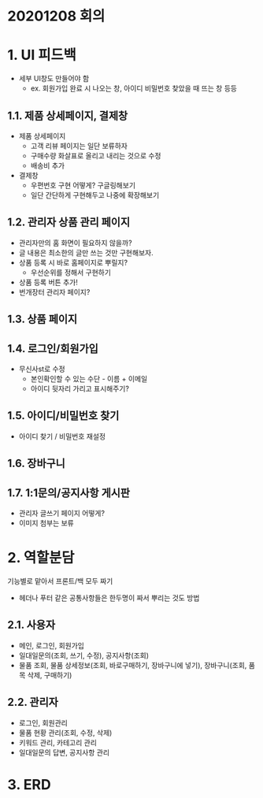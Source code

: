# 20201208 회의
# 1. UI 피드백
- 세부 UI창도 만들어야 함
  - ex. 회원가입 완료 시 나오는 창, 아이디 비밀번호 찾았을 때 뜨는 창 등등

## 1.1. 제품 상세페이지, 결제창
- 제품 상세페이지
  - 고객 리뷰 페이지는 일단 보류하자
  - 구매수량 화살표로 올리고 내리는 것으로 수정
  - 배송비 추가
- 결제창
  - 우편번호 구현 어떻게? 구글링해보기
  - 일단 간단하게 구현해두고 나중에 확장해보기

## 1.2. 관리자 상품 관리 페이지
- 관리자만의 홈 화면이 필요하지 않을까?
- 글 내용은 최소한의 글만 쓰는 것만 구현해보자.
- 상품 등록 시 바로 홈페이지로 뿌릴지?
  - 우선순위를 정해서 구현하기
- 상품 등록 버튼 추가!
- 번개장터 관리자 페이지?

## 1.3. 상품 페이지

## 1.4. 로그인/회원가입
- 무신사st로 수정
  - 본인확인할 수 있는 수단 - 이름 + 이메일
  - 아이디 뒷자리 가리고 표시해주기?

## 1.5. 아이디/비밀번호 찾기
- 아이디 찾기 / 비밀번호 재설정

## 1.6. 장바구니

## 1.7. 1:1문의/공지사항 게시판
- 관리자 글쓰기 페이지 어떻게?
- 이미지 첨부는 보류

# 2. 역할분담
기능별로 맡아서 프론트/백 모두 짜기
- 헤더나 푸터 같은 공통사항들은 한두명이 짜서 뿌리는 것도 방법

## 2.1. 사용자
- 메인, 로그인, 회원가입
- 일대일문의(조회, 쓰기, 수정), 공지사항(조회)
- 물품 조회, 물품 상세정보(조회, 바로구매하기, 장바구니에 넣기), 장바구니(조회, 품목 삭제, 구매하기)

## 2.2. 관리자
- 로그인, 회원관리
- 물품 현황 관리(조회, 수정, 삭제)
- 키워드 관리, 카테고리 관리
- 일대일문의 답변, 공지사항 관리

# 3. ERD